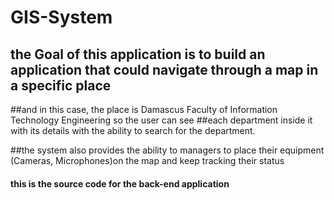 # GIS-System

## the Goal of this application is to build an application that could navigate through a map in a specific place
##and in this case, the place is Damascus Faculty of Information Technology Engineering so the user can see 
##each department inside it with its details with the ability to search for the department.

##the system also provides the ability to managers to place their equipment (Cameras, Microphones)on the map and keep tracking their status 

#### this is the source code for the back-end application 
